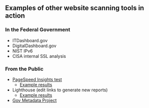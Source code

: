 ## Examples of other website scanning tools in action

### In the Federal Government
-  ITDashboard.gov
-  DigitalDashboard.gov
-  NIST IPv6
-  CISA internal SSL analysis

### From the Public 
- [PageSpeed Insights test](https://pagespeed.web.dev/)
  - [Example results](https://pagespeed.web.dev/analysis/https-gsa-gov/tka8ksvn87?form_factor=mobile)
- Lighthouse (edit links to generate new reports)
  - [Example results](https://googlechrome.github.io/lighthouse/viewer/?psiurl=https%3A%2F%2Fwww.gsa.gov)
- [Gov Metadata Project](https://gov-metadata.civichackingagency.org/)
